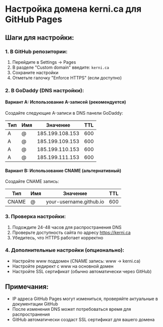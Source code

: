 # Настройка домена kerni.ca для GitHub Pages

## Шаги для настройки:

### 1. В GitHub репозитории:
1. Перейдите в Settings → Pages
2. В разделе "Custom domain" введите: `kerni.ca`
3. Сохраните настройки
4. Отметьте галочку "Enforce HTTPS" (если доступно)

### 2. В GoDaddy (DNS настройки):

#### Вариант A: Использование A-записей (рекомендуется)
Создайте следующие A-записи в DNS панели GoDaddy:

| Тип | Имя | Значение | TTL |
|-----|-----|----------|-----|
| A | @ | 185.199.108.153 | 600 |
| A | @ | 185.199.109.153 | 600 |
| A | @ | 185.199.110.153 | 600 |
| A | @ | 185.199.111.153 | 600 |

#### Вариант B: Использование CNAME (альтернативный)
Создайте CNAME запись:

| Тип | Имя | Значение | TTL |
|-----|-----|----------|-----|
| CNAME | @ | your-username.github.io | 600 |

### 3. Проверка настройки:
1. Подождите 24-48 часов для распространения DNS
2. Проверьте доступность сайта по адресу https://kerni.ca
3. Убедитесь, что HTTPS работает корректно

### 4. Дополнительные настройки (опционально):
- Настройте www поддомен (CNAME запись: www → kerni.ca)
- Настройте редирект с www на основной домен
- Настройте SSL сертификат (обычно автоматически через GitHub)

## Примечания:
- IP адреса GitHub Pages могут измениться, проверяйте актуальные в документации GitHub
- После изменения DNS может потребоваться время для распространения
- GitHub автоматически создаст SSL сертификат для вашего домена 